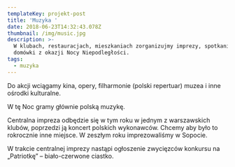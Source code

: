 ```yaml
---
templateKey: projekt-post
title: 'Muzyka '
date: 2018-06-23T14:32:43.078Z
thumbnail: /img/music.jpg
description: >-
  W klubach, restauracjach, mieszkaniach zorganizujmy imprezy, spotkania,
  domówki z okazji Nocy Niepodległości.
tags:
  - muzyka
---
```



Do akcji wciągamy kina, opery, filharmonie (polski repertuar) muzea i inne ośrodki kulturalne.

W tę Noc gramy głównie polską muzykę.

Centralna impreza odbędzie się w tym roku w jednym z warszawskich klubów, poprzedzi ją koncert polskich wykonawców. Chcemy aby było to rokrocznie inne miejsce. W zeszłym roku imprezowaliśmy w Sopocie.

W trakcie centralnej imprezy nastąpi ogłoszenie zwycięzców konkursu na „Patriotkę” – biało-czerwone ciastko.
